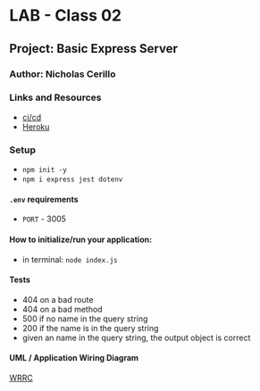 # LAB - Class 02

## Project: Basic Express Server

### Author: Nicholas Cerillo

### Links and Resources

- [ci/cd](https://github.com/nacerillo/basic-express-server/actions)
- [Heroku](https://basic-api-server-prod.herokuapp.com/)

### Setup

- `npm init -y`
- `npm i express jest dotenv`

#### `.env` requirements

- `PORT` - 3005

#### How to initialize/run your application:

- in terminal: `node index.js`

#### Tests

- 404 on a bad route
- 404 on a bad method
- 500 if no name in the query string
- 200 if the name is in the query string
- given an name in the query string, the output object is correct

#### UML / Application Wiring Diagram

[WRRC](https://share.icloud.com/photos/0-sTyiopuIPpohui7Lfl0VLDQ)
